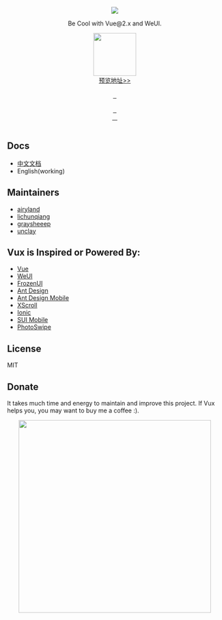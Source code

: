 <p align="center">
  <a href="http://vux.li">
    <img src="https://raw.githubusercontent.com/airyland/vux/master/logo.png">
  </a>
</p>
<p align="center">Be Cool with Vue@2.x and WeUI.</p>

<p align="center">
   <a href="https://vux.li/demos/v2?x-page=v2-doc-home">
    <img src="https://static.vux.li/demo_v2_doc_home.png" width="100" alt="">
  </a>
  <br>
  <a href="https://vux.li/demos/v2?x-page=v2-doc-home">
    预览地址>>
  </a>
  <br>
  <br>
  <a href="https://github.com/airyland/vux">
    <img src="https://img.shields.io/github/stars/airyland/vux.svg?style=social&label=Star" alt="">
  </a>
  <a href="https://github.com/airyland/vux">
    <img src="https://img.shields.io/github/forks/airyland/vux.svg?style=social&label=Fork" alt="">
  </a>
  <a href="https://github.com/airyland/vux">
    <img src="https://img.shields.io/github/watchers/airyland/vux.svg?style=social&label=Watch" alt="">
  </a>
  <br>
  <br>
  <a href="https://github.com/airyland/vux/issues">
    <img src="https://img.shields.io/github/issues/airyland/vux.svg?style=flat-square" alt="">
  </a>
  <a href="https://github.com/airyland/vux/issues">
    <img src="http://isitmaintained.com/badge/resolution/airyland/vux.svg?style=flat-square" alt="">
  </a>
  <a href="https://github.com/airyland/vux/graphs/contributors">
    <img src="https://img.shields.io/github/contributors/airyland/vux.svg?style=flat-square" alt="">
  </a>
  <br>
  <a href="https://www.npmjs.com/package/vux">
    <img src="https://img.shields.io/npm/l/vux.svg?style=flat-square" alt="">
  </a>
  <a href="https://www.npmjs.com/package/vux">
    <img src="https://img.shields.io/npm/v/vux.svg?style=flat-square" alt="">
  </a>
  <a href="https://www.npmjs.com/package/vux">
    <img src="https://img.shields.io/npm/dm/vux.svg?style=flat-square" alt="">
  </a>
  <a href="https://www.npmjs.com/package/vux">
    <img src="https://img.shields.io/npm/dt/vux.svg?style=flat-square" alt="">
  </a>
  <br>
  <br>
</p>

## Docs

+ [中文文档](https://vux.li/)
+ English(working)

## Maintainers
+ [airyland](https://github.com/airyland)
+ [lichunqiang](https://github.com/lichunqiang)
+ [graysheeep](https://github.com/graysheeep)
+ [unclay](https://github.com/unclay)

## Vux is Inspired or Powered By:
+ [Vue](https://github.com/vuejs/vue)
+ [WeUI](https://github.com/weui/weui)
+ [FrozenUI](https://github.com/frozenui/frozenui)
+ [Ant Design](https://github.com/ant-design/ant-design)
+ [Ant Design Mobile](http://github.com/ant-design/ant-design-mobile)
+ [XScroll](https://github.com/huxiaoqi567/xscroll)
+ [Ionic](https://github.com/driftyco/ionic)
+ [SUI Mobile](https://github.com/sdc-alibaba/SUI-Mobile)
+ [PhotoSwipe](https://github.com/dimsemenov/PhotoSwipe)

## License

MIT

## Donate

It takes much time and energy to maintain and improve this project. If Vux helps you, you may want to buy me a coffee :).

<p align="center">
  <img src="https://o3e85j0cv.qnssl.com/vux_pay.png" width="450">
</p>
